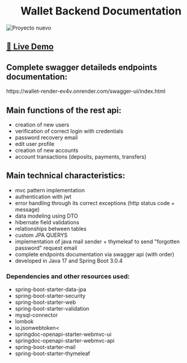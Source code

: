 <h1 align="center">Wallet Backend Documentation</h1>

![Proyecto nuevo](https://github.com/EzequielMassa/wallet-frontend-angular/assets/94617066/da130ae4-73d5-445b-aef9-333e6bb326aa)

<h2><a href="https://wallet-emdev.web.app/" target="blank">🚨 Live Demo</a></h2>

<h2>Complete swagger detaileds endpoints documentation:</h2>
https://wallet-render-ev4v.onrender.com/swagger-ui/index.html

<h2>Main functions of the rest api:</h2>
<ul>
  <li>
    creation of new users
  </li>
   <li>
    verification of correct login with credentials
  </li>
   <li>
    password recovery email
  </li>
   <li>
  edit user profile
  </li>
   <li>
   creation of new accounts
  </li>
   <li>
    account transactions (deposits, payments, transfers)
  </li>
</ul>

<h2>Main technical characteristics:</h2>
<ul>
  <li>
    mvc pattern implementation
  </li>
  <li>
    authentication with jwt
  </li>
  <li>
    error handling through its correct exceptions (http status code + message)
  </li>
  <li>
   data modeling using DTO
  </li>
  <li>
   hibernate field validations
  </li>
  <li>
 relationships between tables
  </li>
  <li>
   custom JPA QUERYS
  </li>
    <li>
implementation of java mail sender + thymeleaf to send "forgotten password" request email
  </li>
    </li>
    <li>
    complete endpoints documentation via swagger api (with order)
  </li>
   </li>
    <li>
  developed in Java 17 and Spring Boot 3.0.4
  </li>
</ul>

<h3>Dependencies and other resources used:
</h3>
<ul>
    <li>
    spring-boot-starter-data-jpa
  </li>
     <li>
   spring-boot-starter-security
  </li>
       <li>
   spring-boot-starter-web
  </li>
    <li>
  spring-boot-starter-validation
  </li>
    <li>
    mysql-connector
  </li>
      <li>
   lombok
  </li>
  <li>
   io.jsonwebtoken<
  </li>
       <li>
 springdoc-openapi-starter-webmvc-ui
  </li>
      <li>
springdoc-openapi-starter-webmvc-api
  </li>
         <li>
spring-boot-starter-mail
  </li>
      <li>
spring-boot-starter-thymeleaf
  </li>
</ul>
